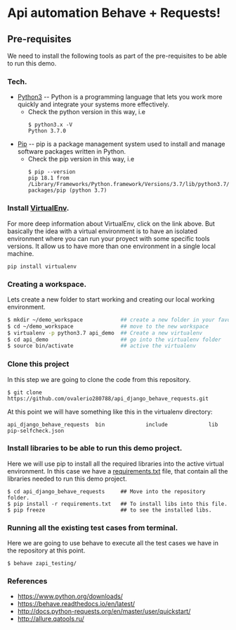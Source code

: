 # Api automation Behave + Requests!
## Pre-requisites
We need to install the following tools as part of the pre-requisites to be able to run this demo.
### Tech.
* [Python3] -- Python is a programming language that lets you work more quickly and integrate your systems more effectively.
    * Check the python version in this way, i.e
        ```ssh 
        $ python3.x -V
        Python 3.7.0
        ```  
* [Pip] -- pip is a package management system used to install and manage software packages written in Python.
    * Check the pip version in this way, i.e 
        ```ssh 
        $ pip --version
        pip 18.1 from /Library/Frameworks/Python.framework/Versions/3.7/lib/python3.7/site-packages/pip (python 3.7)
        ```     
### Install [VirtualEnv].
For more deep information about VirtualEnv, click on the link above. But basically the idea with a virtual environment is to have an isolated environment where you can run your proyect with some specific tools versions. It allow us to have more than one environment in a single local machine.

```ssh
pip install virtualenv
```

### Creating a workspace.
Lets create a new folder to start working and creating our local working environment.
```sh
$ mkdir ~/demo_workspace            ## create a new folder in your favourite path
$ cd ~/demo_workspace               ## move to the new workspace
$ virtualenv -p python3.7 api_demo  ## Create a new virtualenv
$ cd api_demo                       ## go into the virtualenv folder
$ source bin/activate               ## active the virtualenv
```

### Clone this project
In this step we are going to clone the code from this repository.
```ssh
$ git clone https://github.com/ovalerio280788/api_django_behave_requests.git
```

At this point we will have something like this in the virtualenv directory:
```ssh
api_django_behave_requests	bin				include				lib				pip-selfcheck.json
```

### Install libraries to be able to run this demo project.
Here we will use pip to install all the required libraries into the active virtual environment.
In this case we have a [requirements.txt] file, that contain all the libraries needed to run this demo project.
```ssh
$ cd api_django_behave_requests     ## Move into the repository folder.
$ pip install -r requirements.txt   ## To install libs into this file.
$ pip freeze                        ## to see the installed libs.
```

### Running all the existing test cases from terminal.
Here we are going to use behave to execute all the test cases we have in the repository at this point.

```ssh
$ behave zapi_testing/
```

### References
* https://www.python.org/downloads/
* https://behave.readthedocs.io/en/latest/ 
* http://docs.python-requests.org/en/master/user/quickstart/ 
* http://allure.qatools.ru/


[Python3]: <https://www.python.org/downloads/>
[PIP]: <https://pip.pypa.io/en/stable/installing/>
[VIRTUALENV]: <https://virtualenv.pypa.io/en/latest/>
[BEHAVE]: <https://behave.readthedocs.io/en/latest/>
[REQUESTS]: <http://docs.python-requests.org/en/master/user/quickstart/>
[requirements.txt]: <https://github.com/ovalerio280788/api_django_behave_requests/blob/master/requirements.txt>
